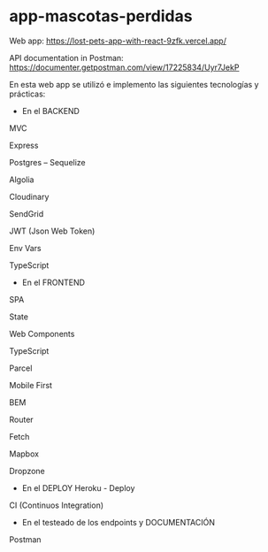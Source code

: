 # app-mascotas-perdidas
Web app: https://lost-pets-app-with-react-9zfk.vercel.app/

API documentation in Postman: https://documenter.getpostman.com/view/17225834/Uyr7JekP

En esta web app se utilizó e implemento las siguientes tecnologías y prácticas:

* En el BACKEND

MVC

Express

Postgres – Sequelize

Algolia

Cloudinary

SendGrid

JWT (Json Web Token)

Env Vars

TypeScript

* En el FRONTEND

SPA

State

Web Components

TypeScript

Parcel

Mobile First

BEM

Router

Fetch

Mapbox

Dropzone

* En el DEPLOY
Heroku - Deploy

CI (Continuos Integration)

* En el testeado de los endpoints y DOCUMENTACIÓN

Postman
